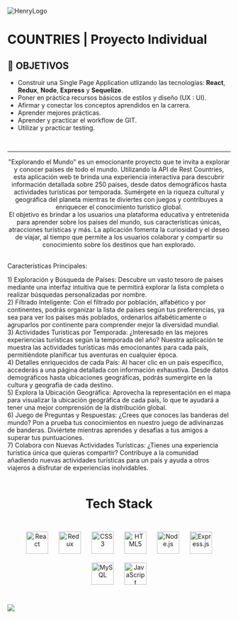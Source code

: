 ![HenryLogo](https://d31uz8lwfmyn8g.cloudfront.net/Assets/logo-henry-white-lg.png)

# **COUNTRIES** | Proyecto Individual

## **📌 OBJETIVOS**

-  Construir una Single Page Application utlizando las tecnologías: **React**, **Redux**, **Node**, **Express** y **Sequelize**.
-  Poner en práctica recursos básicos de estilos y diseño (UX : UI).
-  Afirmar y conectar los conceptos aprendidos en la carrera.
-  Aprender mejores prácticas.
-  Aprender y practicar el workflow de GIT.
-  Utilizar y practicar testing.

<br />

---
<div align="center">
"Explorando el Mundo" es un emocionante proyecto que te invita a explorar y conocer países de todo el mundo. Utilizando la API de Rest Countries, esta aplicación web te brinda una experiencia interactiva para descubrir información detallada sobre 250 países, desde datos demográficos hasta actividades turísticas por temporada. Sumérgete en la riqueza cultural y geográfica del planeta mientras te diviertes con juegos y contribuyes a enriquecer el conocimiento turístico global. <br />
El objetivo es brindar a los usuarios una plataforma educativa y entretenida para aprender sobre los países del mundo, sus características únicas, atracciones turísticas y más. La aplicación fomenta la curiosidad y el deseo de viajar, al tiempo que permite a los usuarios colaborar y compartir su conocimiento sobre los destinos que han explorado.
</div>

<br />

Características Principales:
<div text='white'>
1) Exploración y Búsqueda de Países:
    Descubre un vasto tesoro de países mediante una interfaz intuitiva que te permitirá explorar la lista completa o realizar búsquedas personalizadas por nombre.<br />
2) Filtrado Inteligente:
    Con el filtrado por población, alfabético y por continentes, podrás organizar la lista de países según tus preferencias, ya sea para ver los países más poblados,               ordenarlos alfabéticamente o agruparlos por continente para comprender mejor la diversidad mundial.<br />
3) Actividades Turísticas por Temporada:
    ¿Interesado en las mejores experiencias turísticas según la temporada del año? Nuestra aplicación te muestra las actividades turísticas más emocionantes para cada país,         permitiéndote planificar tus aventuras en cualquier época.<br />
4) Detalles enriquecidos de cada País:
    Al hacer clic en un país específico, accederás a una página detallada con información exhaustiva. Desde datos demográficos hasta ubicaciones geográficas, podrás sumergirte     en la cultura y geografía de cada destino.<br />
5) Explora la Ubicación Geográfica:
    Aprovecha la representación en el mapa para visualizar la ubicación geográfica de cada país, lo que te ayudará a tener una mejor comprensión de la distribución global.<br />
6) Juego de Preguntas y Respuestas:
    ¿Crees que conoces las banderas del mundo? Pon a prueba tus conocimientos en nuestro juego de adivinanzas de banderas. Diviértete mientras aprendes y desafías a tus amigos     a superar tus puntuaciones.<br />
7) Colabora con Nuevas Actividades Turísticas:
    ¿Tienes una experiencia turística única que quieras compartir? Contribuye a la comunidad añadiendo nuevas actividades turísticas para un país y ayuda a otros viajeros a         disfrutar de experiencias inolvidables.<br />
</div>
    <br />

   

<div align="center">  
    <h1>Tech Stack </h1>
     <br />
<a href="https://reactjs.org/" target="_blank"><img style="margin: 10px" src="https://profilinator.rishav.dev/skills-assets/react-original-wordmark.svg" alt="React" height="50" /></a>   
<a href="https://redux.js.org/" target="_blank"><img style="margin: 10px" src="https://profilinator.rishav.dev/skills-assets/redux-original.svg" alt="Redux" height="50" /></a>
<a href="https://www.w3schools.com/css/" target="_blank"><img style="margin: 10px" src="https://profilinator.rishav.dev/skills-assets/css3-original-wordmark.svg" alt="CSS3" height="50" /></a>  
<a href="https://en.wikipedia.org/wiki/HTML5" target="_blank"><img style="margin: 10px" src="https://profilinator.rishav.dev/skills-assets/html5-original-wordmark.svg" alt="HTML5" height="50" /></a>  
<a href="https://nodejs.org/" target="_blank"><img style="margin: 10px" src="https://profilinator.rishav.dev/skills-assets/nodejs-original-wordmark.svg" alt="Node.js" height="50" /></a>
<a href="https://expressjs.com/" target="_blank"><img style="margin: 10px" src="https://profilinator.rishav.dev/skills-assets/express-original-wordmark.svg" alt="Express.js" height="50" /></a>  
<a href="https://www.mysql.com/" target="_blank"><img style="margin: 10px" src="https://profilinator.rishav.dev/skills-assets/mysql-original-wordmark.svg" alt="MySQL" height="50" /></a>
<a href="https://www.javascript.com/" target="_blank"><img style="margin: 10px" src="https://profilinator.rishav.dev/skills-assets/javascript-original.svg" alt="JavaScript" height="50" /></a> 
</div>

<br />
<br />
<div>
  <img src="./countries.png" />
</div>
